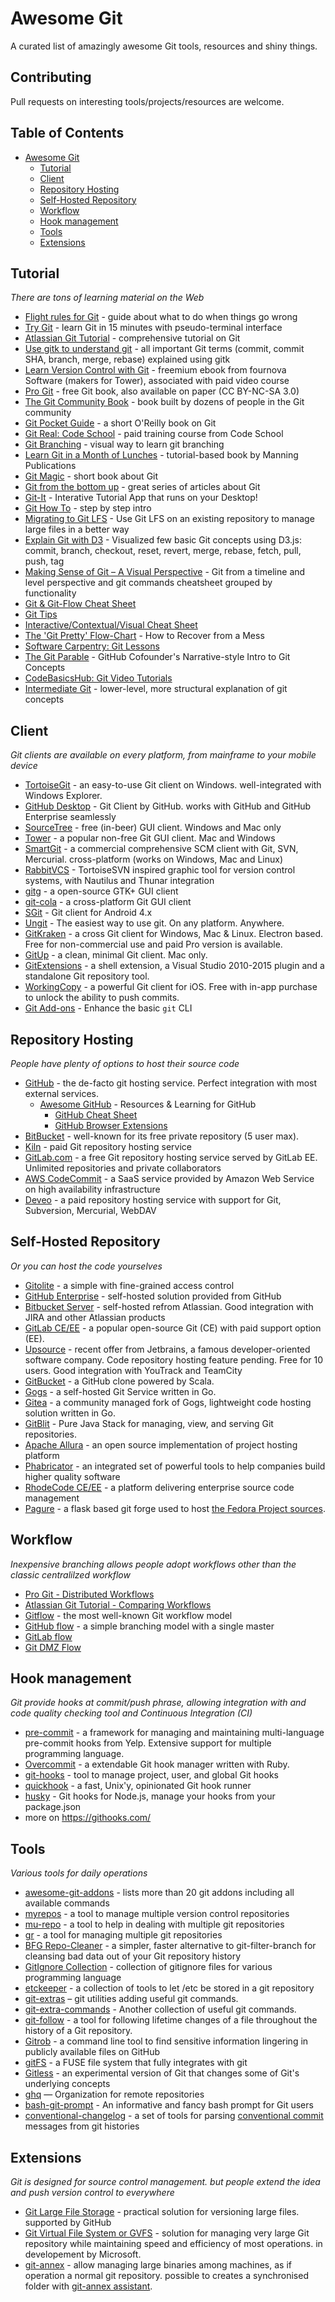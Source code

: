 # Awesome Git
A curated list of amazingly awesome Git tools, resources and shiny things.

## Contributing
Pull requests on interesting tools/projects/resources are welcome.

## Table of Contents
- [Awesome Git](#awesome-git)
	- [Tutorial](#tutorial)
  - [Client](#client)
  - [Repository Hosting](#repository-hosting)
  - [Self-Hosted Repository](#self-hosted-repository)
  - [Workflow](#workflow)
  - [Hook management](#hook-management)
  - [Tools](#tools)
  - [Extensions](#extensions)

## Tutorial
*There are tons of learning material on the Web*

* [Flight rules for Git](https://github.com/k88hudson/git-flight-rules) - guide about what to do when things go wrong
* [Try Git](https://try.github.io/) - learn Git in 15 minutes with pseudo-terminal interface
* [Atlassian Git Tutorial](https://www.atlassian.com/git/tutorials/) - comprehensive tutorial on Git
* [Use gitk to understand git](https://lostechies.com/joshuaflanagan/2010/09/03/use-gitk-to-understand-git/) - all important Git terms (commit, commit SHA, branch, merge, rebase) explained using gitk
* [Learn Version Control with Git](https://www.git-tower.com/learn/) - freemium ebook from fournova Software (makers for Tower), associated with paid video course
* [Pro Git](https://git-scm.com/book/) - free Git book, also available on paper (CC BY-NC-SA 3.0)
* [The Git Community Book](https://schacon.github.io/gitbook/) - book built by dozens of people in the Git community
* [Git Pocket Guide](http://shop.oreilly.com/product/0636920024972) - a short O'Reilly book on Git
* [Git Real: Code School](https://www.codeschool.com/courses/git-real/) - paid training course from Code School
* [Git Branching](http://pcottle.github.io/learnGitBranching/) - visual way to learn git branching
* [Learn Git in a Month of Lunches](https://www.manning.com/books/learn-git-in-a-month-of-lunches) - tutorial-based book by Manning Publications
* [Git Magic](http://www-cs-students.stanford.edu/~blynn/gitmagic/index.html) - short book about Git
* [Git from the bottom up](https://jwiegley.github.io/git-from-the-bottom-up/) - great series of articles about Git
* [Git-It](https://github.com/jlord/git-it-electron) - Interative Tutorial App that runs on your Desktop!
* [Git How To](http://githowto.com) - step by step intro
* [Migrating to Git LFS](http://vooban.com/en/tips-articles-geek-stuff/migrating-to-git-lfs-for-developing-deep-learning-applications-with-large-files/) - Use Git LFS on an existing repository to manage large files in a better way
* [Explain Git with D3](http://onlywei.github.io/explain-git-with-d3/) - Visualized few basic Git concepts using D3.js: commit, branch, checkout, reset, revert, merge, rebase, fetch, pull, push, tag
* [Making Sense of Git – A Visual Perspective](https://appendto.com/2015/06/making-sense-of-git-a-visual-perspective/) - Git from a timeline and level perspective and git commands cheatsheet grouped by functionality
* [Git & Git-Flow Cheat Sheet](https://github.com/arslanbilal/git-cheat-sheet)
* [Git Tips](https://github.com/git-tips/tips)
* [Interactive/Contextual/Visual Cheat Sheet](http://ndpsoftware.com/git-cheatsheet.html)
* [The 'Git Pretty' Flow-Chart](http://justinhileman.info/article/git-pretty/git-pretty.png) - How to Recover from a Mess
* [Software Carpentry: Git Lessons](https://software-carpentry.org/lessons/)
* [The Git Parable](http://tom.preston-werner.com/2009/05/19/the-git-parable.html) - GitHub Cofounder's Narrative-style Intro to Git Concepts
* [CodeBasicsHub: Git Video Tutorials](http://codebasicshub.com/tutorial/git-github/what-is-git)
* [Intermediate Git](http://www.columbia.edu/~zjn2101/intermediate-git/#1) - lower-level, more structural explanation of git concepts

## Client
*Git clients are available on every platform, from mainframe to your mobile device*

* [TortoiseGit](https://tortoisegit.org/) - an easy-to-use Git client on Windows. well-integrated with Windows Explorer.
* [GitHub Desktop](https://desktop.github.com/) - Git Client by GitHub. works with GitHub and GitHub Enterprise seamlessly
* [SourceTree](https://www.sourcetreeapp.com/) - free (in-beer) GUI client. Windows and Mac only
* [Tower](http://www.git-tower.com/) - a popular non-free Git GUI client. Mac and Windows
* [SmartGit](http://www.syntevo.com/smartgit/) - a commercial comprehensive SCM client with Git, SVN, Mercurial. cross-platform (works on Windows, Mac and Linux)
* [RabbitVCS](http://rabbitvcs.org/) - TortoiseSVN inspired graphic tool for version control systems, with Nautilus and Thunar integration
* [gitg](https://wiki.gnome.org/Apps/Gitg/) - a open-source GTK+ GUI client
* [git-cola](http://git-cola.github.io/) - a cross-platform Git GUI client
* [SGit](https://github.com/sheimi/SGit) - Git client for Android 4.x
* [Ungit](https://github.com/FredrikNoren/ungit) - The easiest way to use git. On any platform. Anywhere.
* [GitKraken](https://www.gitkraken.com/) - a cross Git client for Windows, Mac & Linux. Electron based. Free for non-commercial use and paid Pro version is available.
* [GitUp](http://gitup.co) - a clean, minimal Git client. Mac only.
* [GitExtensions](https://gitextensions.github.io/) - a shell extension, a Visual Studio 2010-2015 plugin and a standalone Git repository tool.
* [WorkingCopy](https://workingcopyapp.com) - a powerful Git client for iOS. Free with in-app purchase to unlock the ability to push commits.
* [Git Add-ons](https://github.com/stevemao/awesome-git-addons) - Enhance the basic `git` CLI


## Repository Hosting
*People have plenty of options to host their source code*

* [GitHub](http://github.com/) - the de-facto git hosting service. Perfect integration with most external services.
	* [Awesome GitHub](https://github.com/phillipadsmith/awesome-github) - Resources & Learning for GitHub
		* [GitHub Cheat Sheet](https://github.com/tiimgreen/github-cheat-sheet)
		* [GitHub Browser Extensions](https://github.com/stefanbuck/awesome-browser-extensions-for-github)
* [BitBucket](http://bitbucket.org/) - well-known for its free private repository (5 user max).
* [Kiln](https://www.fogcreek.com/kiln/) - paid Git repository hosting service
* [GitLab.com](https://about.gitlab.com/gitlab-com/) - a free Git repository hosting service served by GitLab EE. Unlimited repositories and private collaborators
* [AWS CodeCommit](https://aws.amazon.com/codecommit/) - a SaaS service provided by Amazon Web Service on high availability infrastructure
* [Deveo](https://deveo.com/) - a paid repository hosting service with support for Git, Subversion, Mercurial, WebDAV

## Self-Hosted Repository
*Or you can host the code yourselves*

* [Gitolite](http://gitolite.com/gitolite/) - a simple with fine-grained access control
* [GitHub Enterprise](https://enterprise.github.com/) - self-hosted solution provided from GitHub
* [Bitbucket Server](https://www.atlassian.com/software/bitbucket/server) - self-hosted refrom Atlassian. Good integration with JIRA and other Atlassian products
* [GitLab CE/EE](https://gitlab.com/) - a popular open-source Git (CE) with paid support option (EE).
* [Upsource](https://www.jetbrains.com/upsource) - recent offer from Jetbrains, a famous developer-oriented software company. Code repository hosting feature pending. Free for 10 users. Good integration with YouTrack and TeamCity
* [GitBucket](https://github.com/takezoe/gitbucket/) - a GitHub clone powered by Scala.
* [Gogs](http://gogs.io/) - a self-hosted Git Service written in Go.
* [Gitea](https://gitea.io/) - a community managed fork of Gogs, lightweight code hosting solution written in Go.
* [GitBlit](http://gitblit.com/) - Pure Java Stack for managing, view, and serving Git repositories.
* [Apache Allura](https://allura.apache.org/) - an open source implementation of project hosting platform
* [Phabricator](https://www.phacility.com/) - an integrated set of powerful tools to help companies build higher quality software
* [RhodeCode CE/EE](https://rhodecode.com/) - a platform delivering enterprise source code management
* [Pagure](https://pagure.io/pagure) - a flask based git forge used to host [the Fedora Project sources](https://src.fedoraproject.org/).

## Workflow
*Inexpensive branching allows people adopt workflows other than the classic centralilzed workflow*

* [Pro Git - Distributed Workflows](https://git-scm.com/book/it/v2/Distributed-Git-Distributed-Workflows)
* [Atlassian Git Tutorial - Comparing Workflows](https://www.atlassian.com/git/tutorials/comparing-workflows)
* [Gitflow](http://nvie.com/posts/a-successful-git-branching-model/) - the most well-known Git workflow model
* [GitHub flow](http://scottchacon.com/2011/08/31/github-flow.html) - a simple branching model with a single master
* [GitLab flow](https://about.gitlab.com/2014/09/29/gitlab-flow/)
* [Git DMZ Flow](https://gist.github.com/djspiewak/9f2f91085607a4859a66)

## Hook management
*Git provide hooks at commit/push phrase, allowing integration with and code quality checking tool and Continuous Integration (CI)*

* [pre-commit](http://pre-commit.com/) - a framework for managing and maintaining multi-language pre-commit hooks from Yelp. Extensive support for multiple programming language.
* [Overcommit](https://github.com/brigade/overcommit/) - a extendable Git hook manager written with Ruby.
* [git-hooks](https://github.com/icefox/git-hooks/) - tool to manage project, user, and global Git hooks
* [quickhook](https://github.com/dirk/quickhook/) - a fast, Unix'y, opinionated Git hook runner
* [husky](https://github.com/typicode/husky) - Git hooks for Node.js, manage your hooks from your package.json
* more on https://githooks.com/

## Tools
*Various tools for daily operations*

* [awesome-git-addons](https://github.com/stevemao/awesome-git-addons) - lists more than 20 git addons including all available commands
* [myrepos](https://myrepos.branchable.com/) - a tool to manage multiple version control repositories
* [mu-repo](http://fabioz.github.io/mu-repo/) - a tool to help in dealing with multiple git repositories
* [gr](http://mixu.net/gr/) - a tool for managing multiple git repositories
* [BFG Repo-Cleaner](https://rtyley.github.io/bfg-repo-cleaner/) - a simpler, faster alternative to git-filter-branch for cleansing bad data out of your Git repository history
* [GitIgnore Collection](https://github.com/github/gitignore) - collection of gitignore files for various programming language
* [etckeeper](http://etckeeper.branchable.com/) - a collection of tools to let /etc be stored in a git repository
* [git-extras](https://github.com/tj/git-extras) – git utilities adding useful git commands.
* [git-extra-commands](https://github.com/unixorn/git-extra-commands) - Another collection of useful git commands.
* [git-follow](https://github.com/nickolasburr/git-follow) - a tool for following lifetime changes of a file throughout the history of a Git repository.
* [Gitrob](https://github.com/michenriksen/gitrob) - a command line tool to find sensitive information lingering in publicly available files on GitHub
* [gitFS](https://www.presslabs.com/gitfs/) - a FUSE file system that fully integrates with git
* [Gitless](http://gitless.com/) - an experimental version of Git that changes some of Git's underlying concepts
* [ghq](https://github.com/motemen/ghq) — Organization for remote repositories
* [bash-git-prompt](https://github.com/magicmonty/bash-git-prompt) - An informative and fancy bash prompt for Git users
* [conventional-changelog](https://github.com/conventional-changelog/conventional-changelog) - a set of tools for parsing [conventional commit](https://conventionalcommits.org/) messages from git histories

## Extensions
*Git is designed for source control management. but people extend the idea and push version control to everywhere*

* [Git Large File Storage](https://git-lfs.github.com/) - practical solution for versioning large files. supported by GitHub
* [Git Virtual File System or GVFS](https://github.com/Microsoft/GVFS) - solution for managing very large Git repository while maintaining speed and efficiency of most operations. in developement by Microsoft.
* [git-annex](https://git-annex.branchable.com/) - allow managing large binaries among machines, as if operation a normal git repository. possible to creates a synchronised folder with [git-annex assistant](https://git-annex.branchable.com/assistant/).
